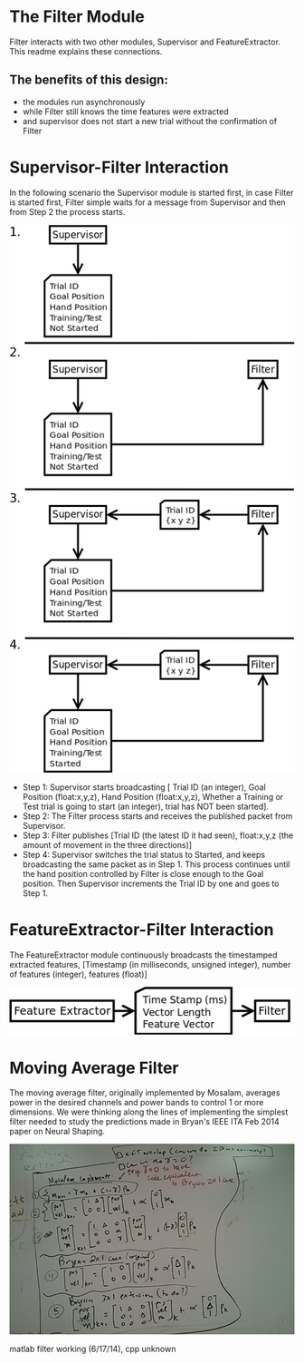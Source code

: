 The Filter Module
=================

Filter interacts with two other modules, Supervisor and FeatureExtractor. This readme explains these connections. 

The benefits of this design:
----------------------------
* the modules run asynchronously
* while Filter still knows the time features were extracted
* and supervisor does not start a new trial without the confirmation of Filter


Supervisor-Filter Interaction
=============================

In the following scenario the Supervisor module is started first, in case Filter is started first, Filter simple waits for a message from Supervisor and then from Step 2 the process starts.

![Supervisor-Filter Interaction](../docs/filter_supervisor.png)

* Step 1: Supervisor starts broadcasting [ Trial ID (an integer), Goal Position (float:x,y,z), Hand Position (float:x,y,z), Whether a Training or Test trial is going to start (an integer), trial has NOT been started].
* Step 2: The Filter process starts and receives the published packet from Supervisor.
* Step 3: Filter publishes [Trial ID (the latest ID it had seen), float:x,y,z (the amount of movement in the three directions)]
* Step 4: Supervisor switches the trial status to Started, and keeps broadcasting the same packet as in Step 1. This process continues until the hand position controlled by Filter is close enough to the Goal position. Then Supervisor increments the Trial ID by one and goes to Step 1.

FeatureExtractor-Filter Interaction
===================================

The FeatureExtractor module continuously broadcasts the timestamped extracted features, [Timestamp (in milliseconds, unsigned integer), number of features (integer), features (float)]

![Supervisor-Filter Interaction](../docs/filter_featureextractor.png)

Moving Average Filter
=============================

The moving average filter, originally implemented by Mosalam, averages power in the desired channels and power bands to control 1 or more dimensions. We were thinking along the lines of implementing the simplest filter needed to study the predictions made in Bryan's IEEE ITA Feb 2014 paper on Neural Shaping.

![Supervisor-Filter Interaction](../docs/moving_average.jpg)

matlab filter working (6/17/14), cpp unknown
